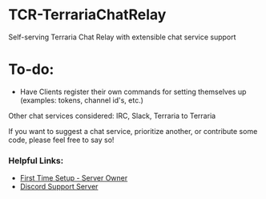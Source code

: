 # TCR-TerrariaChatRelay
Self-serving Terraria Chat Relay with extensible chat service support  

# To-do:

* Have Clients register their own commands for setting themselves up (examples: tokens, channel id's, etc.)

Other chat services considered: IRC, Slack, Terraria to Terraria

If you want to suggest a chat service, prioritize another, or contribute some code, please feel free to say so!

### Helpful Links:
* [First Time Setup - Server Owner](https://github.com/Everni/TCR-TerrariaChatRelay/wiki/First-Time-Setup-Server-Owner)
* [Discord Support Server](https://discord.gg/nJ5vPeA)
